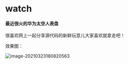 # watch

#### 最近很火的华为太空人表盘

很喜欢网上一起分享源代码的新鲜玩意儿大家喜欢就拿走吧！

效果图：

![image-20210323180820563](https://cdn.jsdelivr.net/gh/muzihuaner/huancdn/img/20210323180820.png)